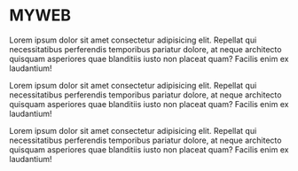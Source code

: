 <html lang="en">
<head>
    <meta charset="UTF-8">
    <meta http-equiv="X-UA-Compatible" content="IE=edge">
    <meta name="viewport" content="width=device-width, initial-scale=1.0">
    <title>Document</title>
</head>
<body>
 <h1>MYWEB</h1>
<p>Lorem ipsum dolor sit amet consectetur adipisicing elit. Repellat qui necessitatibus perferendis temporibus pariatur dolore, at neque architecto quisquam asperiores quae blanditiis iusto non placeat quam? Facilis enim ex laudantium!</p>
<p>Lorem ipsum dolor sit amet consectetur adipisicing elit. Repellat qui necessitatibus perferendis temporibus pariatur dolore, at neque architecto quisquam asperiores quae blanditiis iusto non placeat quam? Facilis enim ex laudantium!
<p>Lorem ipsum dolor sit amet consectetur adipisicing elit. Repellat qui necessitatibus perferendis temporibus pariatur dolore, at neque architecto quisquam asperiores quae blanditiis iusto non placeat quam? Facilis enim ex laudantium!</p>
</p>
</body>
</html>
